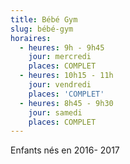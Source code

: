 ```yaml
---
title: Bébé Gym
slug: bébé-gym
horaires:
  - heures: 9h - 9h45
    jour: mercredi
    places: COMPLET
  - heures: 10h15 - 11h
    jour: vendredi
    places: 'COMPLET'
  - heures: 8h45 - 9h30
    jour: samedi
    places: COMPLET
---
```

Enfants nés en 2016- 2017
